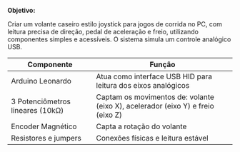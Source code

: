 **Objetivo:**

Criar um volante caseiro estilo joystick para jogos de corrida no PC, com leitura precisa de direção, pedal de aceleração e freio, utilizando componentes simples e acessíveis. O sistema simula um controle analógico USB.


| Componente                                      | Função                                                                             |
| ----------------------------------------------- | ---------------------------------------------------------------------------------- |
| Arduino Leonardo                                | Atua como interface USB HID para leitura dos eixos analógicos                      |
| 3 Potenciômetros lineares (10kΩ)                | Captam os movimentos de: volante (eixo X), acelerador (eixo Y) e freio (eixo Z)    |
| Encoder Magnético                               | Capta a rotação do volante |
| Resistores e jumpers                            | Conexões físicas e leitura estável                                                 |
